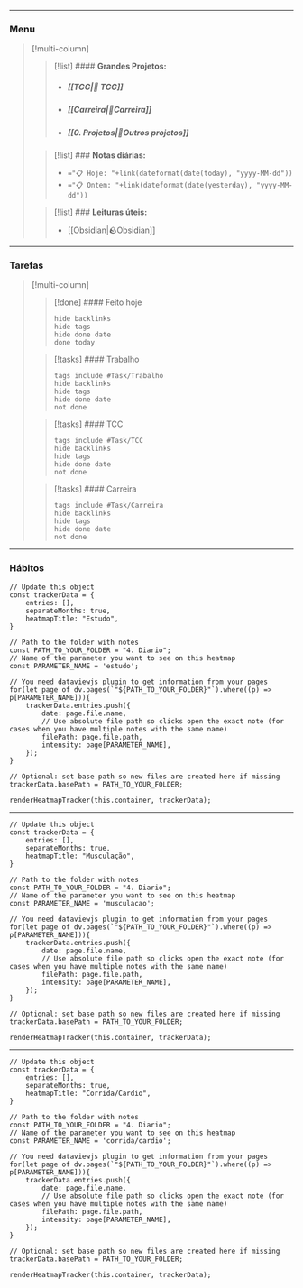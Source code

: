 ------------------
### **Menu**
>[!multi-column]
>>[!list] #### **Grandes Projetos:** 
>>- ##### [[TCC|📖 TCC]] 
>>- ##### [[Carreira|💼Carreira]]
>>- ##### [[0. Projetos|🔨Outros projetos]]
>
>>[!list] ### **Notas diárias:**
>>- `="📋 Hoje: "+link(dateformat(date(today), "yyyy-MM-dd"))`
>>- `="📋 Ontem: "+link(dateformat(date(yesterday), "yyyy-MM-dd"))`
> 
>>[!list] ### **Leituras úteis:**
>>- [[Obsidian|🪨Obsidian]]
>> 

-----------------
### **Tarefas**
>[!multi-column]
>>[!done] #### Feito hoje
>>```tasks
>>hide backlinks
>>hide tags 
>>hide done date
>>done today
>>```
>
>>[!tasks] #### Trabalho
>>```tasks
>>tags include #Task/Trabalho 
>>hide backlinks
>>hide tags 
>>hide done date
>>not done
>>```
>
>>[!tasks] #### TCC
>>```tasks
>>tags include #Task/TCC 
>>hide backlinks
>>hide tags 
>>hide done date
>>not done
>>```
>
>>[!tasks] #### Carreira
>>```tasks
>>tags include #Task/Carreira 
>>hide backlinks
>>hide tags 
>>hide done date
>>not done
>>```
>

-----------
### Hábitos
```dataviewjs
// Update this object
const trackerData = {
    entries: [],
    separateMonths: true,
    heatmapTitle: "Estudo",
}

// Path to the folder with notes
const PATH_TO_YOUR_FOLDER = "4. Diario";
// Name of the parameter you want to see on this heatmap
const PARAMETER_NAME = 'estudo';

// You need dataviewjs plugin to get information from your pages
for(let page of dv.pages(`"${PATH_TO_YOUR_FOLDER}"`).where((p) => p[PARAMETER_NAME])){
    trackerData.entries.push({
        date: page.file.name,
        // Use absolute file path so clicks open the exact note (for cases when you have multiple notes with the same name)
        filePath: page.file.path,
        intensity: page[PARAMETER_NAME],
    });
}

// Optional: set base path so new files are created here if missing
trackerData.basePath = PATH_TO_YOUR_FOLDER;

renderHeatmapTracker(this.container, trackerData);
```
--------
```dataviewjs
// Update this object
const trackerData = {
    entries: [],
    separateMonths: true,
    heatmapTitle: "Musculação",
}

// Path to the folder with notes
const PATH_TO_YOUR_FOLDER = "4. Diario";
// Name of the parameter you want to see on this heatmap
const PARAMETER_NAME = 'musculacao';

// You need dataviewjs plugin to get information from your pages
for(let page of dv.pages(`"${PATH_TO_YOUR_FOLDER}"`).where((p) => p[PARAMETER_NAME])){
    trackerData.entries.push({
        date: page.file.name,
        // Use absolute file path so clicks open the exact note (for cases when you have multiple notes with the same name)
        filePath: page.file.path,
        intensity: page[PARAMETER_NAME],
    });
}

// Optional: set base path so new files are created here if missing
trackerData.basePath = PATH_TO_YOUR_FOLDER;

renderHeatmapTracker(this.container, trackerData);
```
----
```dataviewjs
// Update this object
const trackerData = {
    entries: [],
    separateMonths: true,
    heatmapTitle: "Corrida/Cardio",
}

// Path to the folder with notes
const PATH_TO_YOUR_FOLDER = "4. Diario";
// Name of the parameter you want to see on this heatmap
const PARAMETER_NAME = 'corrida/cardio';

// You need dataviewjs plugin to get information from your pages
for(let page of dv.pages(`"${PATH_TO_YOUR_FOLDER}"`).where((p) => p[PARAMETER_NAME])){
    trackerData.entries.push({
        date: page.file.name,
        // Use absolute file path so clicks open the exact note (for cases when you have multiple notes with the same name)
        filePath: page.file.path,
        intensity: page[PARAMETER_NAME],
    });
}

// Optional: set base path so new files are created here if missing
trackerData.basePath = PATH_TO_YOUR_FOLDER;

renderHeatmapTracker(this.container, trackerData);
```